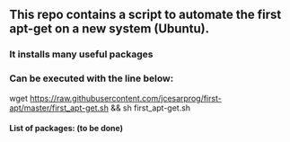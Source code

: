 ## This repo contains a script to automate the first apt-get on a new system (Ubuntu).
### It installs many useful packages

### Can be executed with the line below:
wget https://raw.githubusercontent.com/jcesarprog/first-apt/master/first_apt-get.sh && sh first_apt-get.sh

#### List of packages: (to be done)